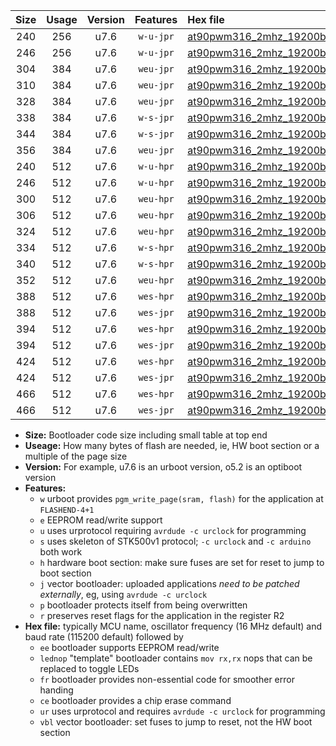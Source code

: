 |Size|Usage|Version|Features|Hex file|
|:-:|:-:|:-:|:-:|:--|
|240|256|u7.6|`w-u-jpr`|[at90pwm316_2mhz_19200bps_ur_vbl.hex](https://raw.githubusercontent.com/stefanrueger/urboot/main/at90pwm316_2mhz_19200bps_ur_vbl.hex)|
|246|256|u7.6|`w-u-jpr`|[at90pwm316_2mhz_19200bps_lednop_ur_vbl.hex](https://raw.githubusercontent.com/stefanrueger/urboot/main/at90pwm316_2mhz_19200bps_lednop_ur_vbl.hex)|
|304|384|u7.6|`weu-jpr`|[at90pwm316_2mhz_19200bps_ee_ur_vbl.hex](https://raw.githubusercontent.com/stefanrueger/urboot/main/at90pwm316_2mhz_19200bps_ee_ur_vbl.hex)|
|310|384|u7.6|`weu-jpr`|[at90pwm316_2mhz_19200bps_ee_lednop_ur_vbl.hex](https://raw.githubusercontent.com/stefanrueger/urboot/main/at90pwm316_2mhz_19200bps_ee_lednop_ur_vbl.hex)|
|328|384|u7.6|`weu-jpr`|[at90pwm316_2mhz_19200bps_ee_lednop_fr_ur_vbl.hex](https://raw.githubusercontent.com/stefanrueger/urboot/main/at90pwm316_2mhz_19200bps_ee_lednop_fr_ur_vbl.hex)|
|338|384|u7.6|`w-s-jpr`|[at90pwm316_2mhz_19200bps_vbl.hex](https://raw.githubusercontent.com/stefanrueger/urboot/main/at90pwm316_2mhz_19200bps_vbl.hex)|
|344|384|u7.6|`w-s-jpr`|[at90pwm316_2mhz_19200bps_lednop_vbl.hex](https://raw.githubusercontent.com/stefanrueger/urboot/main/at90pwm316_2mhz_19200bps_lednop_vbl.hex)|
|356|384|u7.6|`weu-jpr`|[at90pwm316_2mhz_19200bps_ee_lednop_fr_ce_ur_vbl.hex](https://raw.githubusercontent.com/stefanrueger/urboot/main/at90pwm316_2mhz_19200bps_ee_lednop_fr_ce_ur_vbl.hex)|
|240|512|u7.6|`w-u-hpr`|[at90pwm316_2mhz_19200bps_ur.hex](https://raw.githubusercontent.com/stefanrueger/urboot/main/at90pwm316_2mhz_19200bps_ur.hex)|
|246|512|u7.6|`w-u-hpr`|[at90pwm316_2mhz_19200bps_lednop_ur.hex](https://raw.githubusercontent.com/stefanrueger/urboot/main/at90pwm316_2mhz_19200bps_lednop_ur.hex)|
|300|512|u7.6|`weu-hpr`|[at90pwm316_2mhz_19200bps_ee_ur.hex](https://raw.githubusercontent.com/stefanrueger/urboot/main/at90pwm316_2mhz_19200bps_ee_ur.hex)|
|306|512|u7.6|`weu-hpr`|[at90pwm316_2mhz_19200bps_ee_lednop_ur.hex](https://raw.githubusercontent.com/stefanrueger/urboot/main/at90pwm316_2mhz_19200bps_ee_lednop_ur.hex)|
|324|512|u7.6|`weu-hpr`|[at90pwm316_2mhz_19200bps_ee_lednop_fr_ur.hex](https://raw.githubusercontent.com/stefanrueger/urboot/main/at90pwm316_2mhz_19200bps_ee_lednop_fr_ur.hex)|
|334|512|u7.6|`w-s-hpr`|[at90pwm316_2mhz_19200bps.hex](https://raw.githubusercontent.com/stefanrueger/urboot/main/at90pwm316_2mhz_19200bps.hex)|
|340|512|u7.6|`w-s-hpr`|[at90pwm316_2mhz_19200bps_lednop.hex](https://raw.githubusercontent.com/stefanrueger/urboot/main/at90pwm316_2mhz_19200bps_lednop.hex)|
|352|512|u7.6|`weu-hpr`|[at90pwm316_2mhz_19200bps_ee_lednop_fr_ce_ur.hex](https://raw.githubusercontent.com/stefanrueger/urboot/main/at90pwm316_2mhz_19200bps_ee_lednop_fr_ce_ur.hex)|
|388|512|u7.6|`wes-hpr`|[at90pwm316_2mhz_19200bps_ee.hex](https://raw.githubusercontent.com/stefanrueger/urboot/main/at90pwm316_2mhz_19200bps_ee.hex)|
|388|512|u7.6|`wes-jpr`|[at90pwm316_2mhz_19200bps_ee_vbl.hex](https://raw.githubusercontent.com/stefanrueger/urboot/main/at90pwm316_2mhz_19200bps_ee_vbl.hex)|
|394|512|u7.6|`wes-hpr`|[at90pwm316_2mhz_19200bps_ee_lednop.hex](https://raw.githubusercontent.com/stefanrueger/urboot/main/at90pwm316_2mhz_19200bps_ee_lednop.hex)|
|394|512|u7.6|`wes-jpr`|[at90pwm316_2mhz_19200bps_ee_lednop_vbl.hex](https://raw.githubusercontent.com/stefanrueger/urboot/main/at90pwm316_2mhz_19200bps_ee_lednop_vbl.hex)|
|424|512|u7.6|`wes-hpr`|[at90pwm316_2mhz_19200bps_ee_lednop_fr.hex](https://raw.githubusercontent.com/stefanrueger/urboot/main/at90pwm316_2mhz_19200bps_ee_lednop_fr.hex)|
|424|512|u7.6|`wes-jpr`|[at90pwm316_2mhz_19200bps_ee_lednop_fr_vbl.hex](https://raw.githubusercontent.com/stefanrueger/urboot/main/at90pwm316_2mhz_19200bps_ee_lednop_fr_vbl.hex)|
|466|512|u7.6|`wes-hpr`|[at90pwm316_2mhz_19200bps_ee_lednop_fr_ce.hex](https://raw.githubusercontent.com/stefanrueger/urboot/main/at90pwm316_2mhz_19200bps_ee_lednop_fr_ce.hex)|
|466|512|u7.6|`wes-jpr`|[at90pwm316_2mhz_19200bps_ee_lednop_fr_ce_vbl.hex](https://raw.githubusercontent.com/stefanrueger/urboot/main/at90pwm316_2mhz_19200bps_ee_lednop_fr_ce_vbl.hex)|

- **Size:** Bootloader code size including small table at top end
- **Useage:** How many bytes of flash are needed, ie, HW boot section or a multiple of the page size
- **Version:** For example, u7.6 is an urboot version, o5.2 is an optiboot version
- **Features:**
  + `w` urboot provides `pgm_write_page(sram, flash)` for the application at `FLASHEND-4+1`
  + `e` EEPROM read/write support
  + `u` uses urprotocol requiring `avrdude -c urclock` for programming
  + `s` uses skeleton of STK500v1 protocol; `-c urclock` and `-c arduino` both work
  + `h` hardware boot section: make sure fuses are set for reset to jump to boot section
  + `j` vector bootloader: uploaded applications *need to be patched externally*, eg, using `avrdude -c urclock`
  + `p` bootloader protects itself from being overwritten
  + `r` preserves reset flags for the application in the register R2
- **Hex file:** typically MCU name, oscillator frequency (16 MHz default) and baud rate (115200 default) followed by
  + `ee` bootloader supports EEPROM read/write
  + `lednop` "template" bootloader contains `mov rx,rx` nops that can be replaced to toggle LEDs
  + `fr` bootloader provides non-essential code for smoother error handing
  + `ce` bootloader provides a chip erase command
  + `ur` uses urprotocol and requires `avrdude -c urclock` for programming
  + `vbl` vector bootloader: set fuses to jump to reset, not the HW boot section
